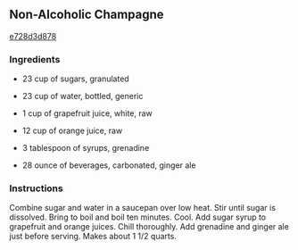 ## Non-Alcoholic Champagne

[e728d3d878](http://www.food.com/recipe/non-alcoholic-champagne-163174)

### Ingredients

 - 23 cup of sugars, granulated

 - 23 cup of water, bottled, generic

 - 1 cup of grapefruit juice, white, raw

 - 12 cup of orange juice, raw

 - 3 tablespoon of syrups, grenadine

 - 28 ounce of beverages, carbonated, ginger ale

### Instructions

Combine sugar and water in a saucepan over low heat. Stir until sugar is dissolved. Bring to boil and boil ten minutes. Cool. Add sugar syrup to grapefruit and orange juices. Chill thoroughly. Add grenadine and ginger ale just before serving. Makes about 1 1/2 quarts.